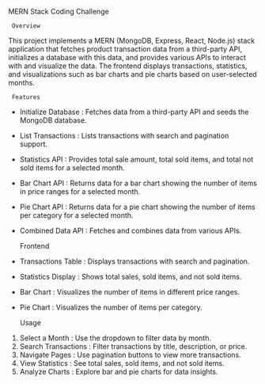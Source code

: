 MERN Stack Coding Challenge

     Overview

This project implements a MERN (MongoDB, Express, React, Node.js) stack application that fetches product transaction data from a third-party API, initializes a database with this data, and provides various APIs to interact with and visualize the data. The frontend displays transactions, statistics, and visualizations such as bar charts and pie charts based on user-selected months.

     Features

- Initialize Database : Fetches data from a third-party API and seeds the MongoDB database.
- List Transactions : Lists transactions with search and pagination support.
- Statistics API : Provides total sale amount, total sold items, and total not sold items for a selected month.
- Bar Chart API : Returns data for a bar chart showing the number of items in price ranges for a selected month.
- Pie Chart API : Returns data for a pie chart showing the number of items per category for a selected month.
- Combined Data API : Fetches and combines data from various APIs.

  Frontend

- Transactions Table : Displays transactions with search and pagination.
- Statistics Display : Shows total sales, sold items, and not sold items.
- Bar Chart : Visualizes the number of items in different price ranges.
- Pie Chart : Visualizes the number of items per category.

  Usage

1.  Select a Month : Use the dropdown to filter data by month.
2.  Search Transactions : Filter transactions by title, description, or price.
3.  Navigate Pages : Use pagination buttons to view more transactions.
4.  View Statistics : See total sales, sold items, and not sold items.
5.  Analyze Charts : Explore bar and pie charts for data insights.
